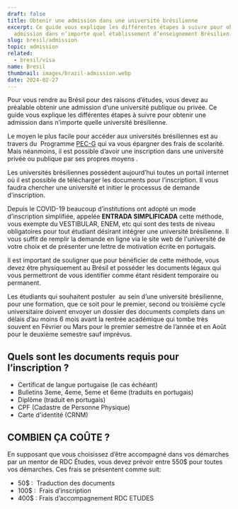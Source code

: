 ```yaml
---
draft: false
title: Obtenir une admission dans une université brésilienne
excerpt: Ce guide vous explique les différentes étapes à suivre pour obtenir une
  admission dans n’importe quel établissement d’enseignement Brésilien.
slug: bresil/admission
topic: admission
related:
  - bresil/visa
name: Bresil
thumbnail: images/brazil-admission.webp
date: 2024-02-27
---
```

Pour vous rendre au Brésil pour des raisons d’études, vous devez au préalable obtenir une admission d’une université publique ou privée. Ce guide vous explique les différentes étapes à suivre pour obtenir une admission dans n’importe quelle université brésilienne.

Le moyen le plus facile pour accéder aux universités brésiliennes est au travers du  Programme [PEC-G](http://www.dce.mre.gov.br/en/PEC/G/processo_seletivo/inscricoes/2019.php) qui va vous épargner des frais de scolarité. Mais néanmoins, il est possible d’avoir une inscription dans une université privée ou publique par ses propres moyens .

Les universités brésiliennes possèdent aujourd’hui toutes un portail internet où il est possible de télécharger les documents pour l’inscription. Il vous faudra chercher une université et initier le processus de demande d’inscription.

Depuis le COVID-19 beaucoup d’institutions ont adopté un mode d’inscription simplifiée, appelée **ENTRADA SIMPLIFICADA** cette méthode, vous exempte du VESTIBULAR, ENEM, etc qui sont des tests de niveau obligatoires pour tout étudiant désirant intégrer une université brésilienne. Il vous suffit de remplir la demande en ligne via le site web de l'université de votre choix et de présenter une lettre de motivation écrite en portugais. 

Il est important de souligner que pour bénéficier de cette méthode, vous devez être physiquement au Brésil et posséder les documents légaux qui vous permettront de vous identifier comme étant résident temporaire ou permanent. 

Les étudiants qui souhaitent postuler  au sein d’une université brésilienne, pour une formation, que ce soit pour le premier, second ou troisième cycle universitaire doivent envoyer un dossier des documents complets dans un délais d’au moins 6 mois avant la rentrée académique qui tombe très souvent en Février ou Mars pour le premier semestre de l’année et en Août pour le deuxième semestre sauf imprévus.

## Quels sont les documents requis pour l’inscription ?

* Certificat de langue portugaise (le cas échéant) 
* Bulletins 3eme, 4eme, 5eme et 6eme (traduits en portugais)
* Diplôme (traduit en portugais)
* CPF (Cadastre de Personne Physique)
* Carte d'identité (CRNM) 

## COMBIEN ÇA COÛTE ? 

En supposant que vous choisissez d’être accompagné dans vos démarches par un mentor de RDC Études, vous devez prévoir entre 550$ pour toutes vos démarches. Ces frais se présentent comme suit:

* 50$ :  Traduction des documents 
* 100$ :  Frais d’inscription
* 400$ : Frais d’accompagnement RDC ETUDES